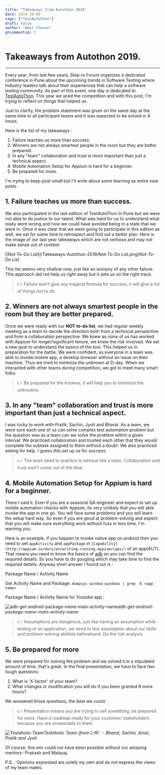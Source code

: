 ```yaml
---
title: "Takeaways from Autothon 2019"
date: 2019-10-08
tags: ["TestAutothon"]
draft: false
author: "Amol Chavan"
ghcommentid: 2
---
```


# Takeaways from Autothon 2019.

---

Every year, from last few years, Step-in Forum organizes a dedicated conference in Pune about the upcoming trends in Software Testing where industry leaders talk about their experiences that can help a software testing community. As part of this event, one day is dedicated to [TestAutoThon](https://testautothon.org/). This year we aced the competition and with this post, I'm trying to reflect on things that helped us.

Just to clarify, the problem statement was given on the same day at the same time to all participant teams and it was expected to be solved in 4 hours.

Here is the list of my takeaways :

1. Failure teaches us more than success.
2. Winners are not always smartest people in the room but they are better prepared.
3. In any "team" collaboration and trust is more important than just a technical aspect.
4. Mobile Automation Setup for Appium is hard for a beginner.
5. Be prepared for more.

I'm trying to keep post small but I'll write about some learning as entire new posts.

## 1. Failure teaches us more than success.

We also participated in the last edition of TestAutoThon In Pune but we were not able to do justice to our talent. What was hard for us to understand what really went wrong and how we could have avoided being in a state that we were in. Once it was clear that we were going to participate in this edition as well, we sat for some time to retrospect and find out a better plan. Here is the image of our last year takeaways which are not verbose and may not make sense out of context:

![Not-To-Do List](/Takeaways-Autothon-2019/Not-To-Do List.png)_Not-To-Do List_

This list seems very shallow now, just like an autopsy of any other failure. This approach did not help us right away but it sets us on the right track.

> 👉 Failure won't give any magical formula for success, it will give a list of things not to do.

## 2. Winners are not always smartest people in the room but they are better prepared.

Once we were ready with our **NOT to-do list**, we had regular weekly meeting as a team to decide the direction both from a technical perspective and from a collaboration perspective. We knew as none of us has worked with Appium for longer/significant tenure, we knew the risk involved. We set a new goal to understand the basics of the tool. This helped us in preparation for the battle. We were confident, as everyone in a team was able to invoke mobile app, a desktop browser without an issue on their machine. Thus we tried to minimize the unknown at D-day. When we interacted with other teams during competition, we got to meet many smart folks.

> 👉 Be prepared for the knowns, it will help you to minimize the unknowns.

## 3. In any "team" collaboration and trust is more important than just a technical aspect.

I was lucky to work with Pratik, Sachin, Jyoti and Bharat. As a team, we were sure each one of us can solve complex test automation problem but the question was as a team can we solve the problem within a given interval. We practiced collaboration and trusted each other that they would complete the subtask assigned to them without a doubt. We also practiced asking for help. I guess this set up us for success.

> 👉 The team need to practice to behave like a team. Collaboration and trust won't come out of the blue.

## 4. Mobile Automation Setup for Appium is hard for a beginner.

There I said it. Even if you are a seasonal QA engineer and expect to set up mobile automation checks with Appium, its very unlikely that you will able invoke the app in one go. You will face some problems and you will learn the setup hard way. So even if you are good at problem-solving and expect that you will make sure everything work without fuss in less time, I'm warning you.

Here is an example, if you happen to invoke native app on android then you need to set `appActivity` and `appPackage` in `[Capability](http://appium.io/docs/en/writing-running-appium/caps/)` of an app(AUT). That means you need to know the basics of [adb](https://developer.android.com/studio/command-line/adb) so you can find the required details. So you have to do googling which may take time to find the required details. Anyway short answer I found out is -

Package Name / Activity Name

Get Activity Name and Package: `dumpsys window windows | grep -E <app name>`

Package Name / Activity Name for Youtube app :​

![adb-get-android-package-name-main-activity-name](/Takeaways-Autothon-2019/adb-get-android-package-name-main-activity-name.png)_adb-get-android-package-name-main-activity-name_

> 👉 Assumptions are dangerous, just like having an assumption while testing of an application, we need to test assumption about our skills and problem-solving abilities beforehand. Do the risk analysis.

## 5. Be prepared for more

We were prepared for solving the problem and we solved it in a stipulated amount of time, that's great. In the final presentation, we have to face two tough questions:

1. What is 'X-factor' of your team?
2. What changes or modification you will do if you been granted 8 more hours?

We answered those questions, the best we could.

> 👉 Presentation means you are trying to sell something, be prepared for more, Have a roadmap ready for your customer/ stakeholders because you are answerable to them.

![Testaholic-Team](/Takeaways-Autothon-2019/Testaholic-Team.jpg)_Testaholic Team (from L-R) : - Bharat, Sachin, Amol, Pratik and Jyoti_

Of course, this win could not have been possible without our amazing mentors- Prakash and Malayaj.

P.S. : Opinions expressed are solely my own and do not express the views of my team mates.
